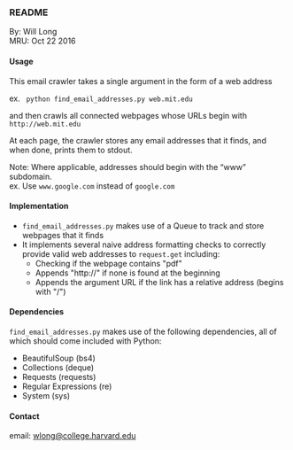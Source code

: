 ### README

By: Will Long   
MRU: Oct 22 2016  

#### Usage

This email crawler takes a single argument in the form of a web address  

ex. ` python find_email_addresses.py web.mit.edu`

and then crawls all connected webpages whose URLs begin with `http://web.mit.edu`  

At each page, the crawler stores any email addresses that it finds, and when done, prints them to stdout.   

Note: Where applicable, addresses should begin with the “www” subdomain.  
ex. Use `www.google.com` instead of `google.com` 

#### Implementation

- `find_email_addresses.py` makes use of a Queue to track and store webpages that it finds 
-  It implements several naive address formatting checks to correctly provide valid web addresses to `request.get` including:
	- Checking if the webpage contains "pdf"
	- Appends "http://" if none is found at the beginning
	- Appends the argument URL if the link has a relative address (begins with "/")

#### Dependencies
`find_email_addresses.py` makes use of the following dependencies, all of which should come included with Python:
- BeautifulSoup (bs4)
- Collections (deque)
- Requests (requests)
- Regular Expressions (re)
- System (sys)

#### Contact

email: wlong@college.harvard.edu